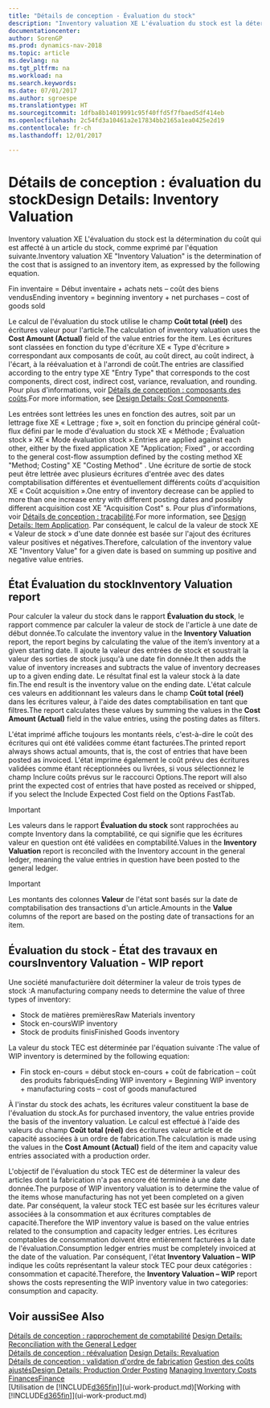 ```yaml
---
title: "Détails de conception - Évaluation du stock"
description: "Inventory valuation XE L'évaluation du stock est la détermination du coût qui est affecté à un article du stock, comme exprimé par l'équation suivante."
documentationcenter: 
author: SorenGP
ms.prod: dynamics-nav-2018
ms.topic: article
ms.devlang: na
ms.tgt_pltfrm: na
ms.workload: na
ms.search.keywords: 
ms.date: 07/01/2017
ms.author: sgroespe
ms.translationtype: HT
ms.sourcegitcommit: 1dfba8b14019991c95f40ffd5f7fbaed5df414eb
ms.openlocfilehash: 2c54fd3a10461a2e17834bb2165a1ea0425e2d19
ms.contentlocale: fr-ch
ms.lasthandoff: 12/01/2017

---
```

# <a name="design-details-inventory-valuation"></a><span data-ttu-id="0f918-103">Détails de conception : évaluation du stock</span><span class="sxs-lookup"><span data-stu-id="0f918-103">Design Details: Inventory Valuation</span></span>
<span data-ttu-id="0f918-104">Inventory valuation XE L'évaluation du stock est la détermination du coût qui est affecté à un article du stock, comme exprimé par l'équation suivante.</span><span class="sxs-lookup"><span data-stu-id="0f918-104">Inventory valuation XE "Inventory Valuation"  is the determination of the cost that is assigned to an inventory item, as expressed by the following equation.</span></span>  

<span data-ttu-id="0f918-105">Fin inventaire = Début inventaire + achats nets – coût des biens vendus</span><span class="sxs-lookup"><span data-stu-id="0f918-105">Ending inventory = beginning inventory + net purchases – cost of goods sold</span></span>  

<span data-ttu-id="0f918-106">Le calcul de l'évaluation du stock utilise le champ **Coût total (réel)** des écritures valeur pour l'article.</span><span class="sxs-lookup"><span data-stu-id="0f918-106">The calculation of inventory valuation uses the **Cost Amount (Actual)** field of the value entries for the item.</span></span> <span data-ttu-id="0f918-107">Les écritures sont classées en fonction du type d'écriture XE « Type d'écriture » correspondant aux composants de coût, au coût direct, au coût indirect, à l'écart, à la réévaluation et à l'arrondi de coût.</span><span class="sxs-lookup"><span data-stu-id="0f918-107">The entries are classified according to the entry type XE "Entry Type"  that corresponds to the cost components, direct cost, indirect cost, variance, revaluation, and rounding.</span></span> <span data-ttu-id="0f918-108">Pour plus d'informations, voir [Détails de conception : composants des coûts](design-details-cost-components.md).</span><span class="sxs-lookup"><span data-stu-id="0f918-108">For more information, see [Design Details: Cost Components](design-details-cost-components.md).</span></span>  

<span data-ttu-id="0f918-109">Les entrées sont lettrées les unes en fonction des autres, soit par un lettrage fixe XE « Lettrage ; fixe », soit en fonction du principe général coût-flux défini par le mode d'évaluation du stock XE « Méthode ; Évaluation stock » XE « Mode évaluation stock ».</span><span class="sxs-lookup"><span data-stu-id="0f918-109">Entries are applied against each other, either by the fixed application XE "Application; Fixed" , or according to the general cost-flow assumption defined by the costing method XE "Method; Costing"  XE "Costing Method" .</span></span> <span data-ttu-id="0f918-110">Une écriture de sortie de stock peut être lettrée avec plusieurs écritures d'entrée avec des dates comptabilisation différentes et éventuellement différents coûts d'acquisition XE « Coût acquisition ».</span><span class="sxs-lookup"><span data-stu-id="0f918-110">One entry of inventory decrease can be applied to more than one increase entry with different posting dates and possibly different acquisition cost XE "Acquisition Cost" s.</span></span> <span data-ttu-id="0f918-111">Pour plus d'informations, voir [Détails de conception : traçabilité](design-details-item-application.md).</span><span class="sxs-lookup"><span data-stu-id="0f918-111">For more information, see [Design Details: Item Application](design-details-item-application.md).</span></span> <span data-ttu-id="0f918-112">Par conséquent, le calcul de la valeur de stock XE « Valeur de stock » d'une date donnée est basée sur l'ajout des écritures valeur positives et négatives.</span><span class="sxs-lookup"><span data-stu-id="0f918-112">Therefore, calculation of the inventory value XE "Inventory Value"  for a given date is based on summing up positive and negative value entries.</span></span>  

## <a name="inventory-valuation-report"></a><span data-ttu-id="0f918-113">État Évaluation du stock</span><span class="sxs-lookup"><span data-stu-id="0f918-113">Inventory Valuation report</span></span>  
<span data-ttu-id="0f918-114">Pour calculer la valeur du stock dans le rapport **Évaluation du stock**, le rapport commence par calculer la valeur de stock de l'article à une date de début donnée.</span><span class="sxs-lookup"><span data-stu-id="0f918-114">To calculate the inventory value in the **Inventory Valuation** report, the report begins by calculating the value of the item’s inventory at a given starting date.</span></span> <span data-ttu-id="0f918-115">Il ajoute la valeur des entrées de stock et soustrait la valeur des sorties de stock jusqu'à une date fin donnée.</span><span class="sxs-lookup"><span data-stu-id="0f918-115">It then adds the value of inventory increases and subtracts the value of inventory decreases up to a given ending date.</span></span> <span data-ttu-id="0f918-116">Le résultat final est la valeur stock à la date fin.</span><span class="sxs-lookup"><span data-stu-id="0f918-116">The end result is the inventory value on the ending date.</span></span> <span data-ttu-id="0f918-117">L'état calcule ces valeurs en additionnant les valeurs dans le champ **Coût total (réel)** dans les écritures valeur, à l'aide des dates comptabilisation en tant que filtres.</span><span class="sxs-lookup"><span data-stu-id="0f918-117">The report calculates these values by summing the values in the **Cost Amount (Actual)** field in the value entries, using the posting dates as filters.</span></span>  

<span data-ttu-id="0f918-118">L'état imprimé affiche toujours les montants réels, c'est-à-dire le coût des écritures qui ont été validées comme étant facturées.</span><span class="sxs-lookup"><span data-stu-id="0f918-118">The printed report always shows actual amounts, that is, the cost of entries that have been posted as invoiced.</span></span> <span data-ttu-id="0f918-119">L'état imprime également le coût prévu des écritures validées comme étant réceptionnées ou livrées, si vous sélectionnez le champ Inclure coûts prévus sur le raccourci Options.</span><span class="sxs-lookup"><span data-stu-id="0f918-119">The report will also print the expected cost of entries that have posted as received or shipped, if you select the Include Expected Cost field on the Options FastTab.</span></span>  

> [!IMPORTANT]  
>  <span data-ttu-id="0f918-120">Les valeurs dans le rapport **Évaluation du stock** sont rapprochées au compte Inventory dans la comptabilité, ce qui signifie que les écritures valeur en question ont été validées en comptabilité.</span><span class="sxs-lookup"><span data-stu-id="0f918-120">Values in the **Inventory Valuation** report is reconciled with the Inventory account in the general ledger, meaning the value entries in question have been posted to the general ledger.</span></span>  

> [!IMPORTANT]  
>  <span data-ttu-id="0f918-121">Les montants des colonnes **Valeur** de l'état sont basés sur la date de comptabilisation des transactions d'un article.</span><span class="sxs-lookup"><span data-stu-id="0f918-121">Amounts in the **Value** columns of the report are based on the posting date of transactions for an item.</span></span>  

## <a name="inventory-valuation---wip-report"></a><span data-ttu-id="0f918-122">Évaluation du stock - État des travaux en cours</span><span class="sxs-lookup"><span data-stu-id="0f918-122">Inventory Valuation - WIP report</span></span>  
<span data-ttu-id="0f918-123">Une société manufacturière doit déterminer la valeur de trois types de stock :</span><span class="sxs-lookup"><span data-stu-id="0f918-123">A manufacturing company needs to determine the value of three types of inventory:</span></span>  

* <span data-ttu-id="0f918-124">Stock de matières premières</span><span class="sxs-lookup"><span data-stu-id="0f918-124">Raw Materials inventory</span></span>  
* <span data-ttu-id="0f918-125">Stock en-cours</span><span class="sxs-lookup"><span data-stu-id="0f918-125">WIP inventory</span></span>  
* <span data-ttu-id="0f918-126">Stock de produits finis</span><span class="sxs-lookup"><span data-stu-id="0f918-126">Finished Goods inventory</span></span>  

<span data-ttu-id="0f918-127">La valeur du stock TEC est déterminée par l'équation suivante :</span><span class="sxs-lookup"><span data-stu-id="0f918-127">The value of WIP inventory is determined by the following equation:</span></span>  

* <span data-ttu-id="0f918-128">Fin stock en-cours = début stock en-cours + coût de fabrication – coût des produits fabriqués</span><span class="sxs-lookup"><span data-stu-id="0f918-128">Ending WIP inventory = Beginning WIP inventory + manufacturing costs – cost of goods manufactured</span></span>  

<span data-ttu-id="0f918-129">À l'instar du stock des achats, les écritures valeur constituent la base de l'évaluation du stock.</span><span class="sxs-lookup"><span data-stu-id="0f918-129">As for purchased inventory, the value entries provide the basis of the inventory valuation.</span></span> <span data-ttu-id="0f918-130">Le calcul est effectué à l'aide des valeurs du champ **Coût total (réel)** des écritures valeur article et de capacité associées à un ordre de fabrication.</span><span class="sxs-lookup"><span data-stu-id="0f918-130">The calculation is made using the values in the **Cost Amount (Actual)** field of the item and capacity value entries associated with a production order.</span></span>  

<span data-ttu-id="0f918-131">L'objectif de l'évaluation du stock TEC est de déterminer la valeur des articles dont la fabrication n'a pas encore été terminée à une date donnée.</span><span class="sxs-lookup"><span data-stu-id="0f918-131">The purpose of WIP inventory valuation is to determine the value of the items whose manufacturing has not yet been completed on a given date.</span></span> <span data-ttu-id="0f918-132">Par conséquent, la valeur stock TEC est basée sur les écritures valeur associées à la consommation et aux écritures comptables de capacité.</span><span class="sxs-lookup"><span data-stu-id="0f918-132">Therefore the WIP inventory value is based on the value entries related to the consumption and capacity ledger entries.</span></span> <span data-ttu-id="0f918-133">Les écritures comptables de consommation doivent être entièrement facturées à la date de l'évaluation.</span><span class="sxs-lookup"><span data-stu-id="0f918-133">Consumption ledger entries must be completely invoiced at the date of the valuation.</span></span> <span data-ttu-id="0f918-134">Par conséquent, l'état **Inventory Valuation – WIP** indique les coûts représentant la valeur stock TEC pour deux catégories : consommation et capacité.</span><span class="sxs-lookup"><span data-stu-id="0f918-134">Therefore, the **Inventory Valuation – WIP** report shows the costs representing the WIP inventory value in two categories: consumption and capacity.</span></span>  

## <a name="see-also"></a><span data-ttu-id="0f918-135">Voir aussi</span><span class="sxs-lookup"><span data-stu-id="0f918-135">See Also</span></span>  
<span data-ttu-id="0f918-136">[Détails de conception : rapprochement de comptabilité](design-details-reconciliation-with-the-general-ledger.md) </span><span class="sxs-lookup"><span data-stu-id="0f918-136">[Design Details: Reconciliation with the General Ledger](design-details-reconciliation-with-the-general-ledger.md) </span></span>  
<span data-ttu-id="0f918-137">[Détails de conception : réévaluation](design-details-revaluation.md) </span><span class="sxs-lookup"><span data-stu-id="0f918-137">[Design Details: Revaluation](design-details-revaluation.md) </span></span>  
<span data-ttu-id="0f918-138">[Détails de conception : validation d'ordre de fabrication](design-details-production-order-posting.md)
[Gestion des coûts ajustés](finance-manage-inventory-costs.md)</span><span class="sxs-lookup"><span data-stu-id="0f918-138">[Design Details: Production Order Posting](design-details-production-order-posting.md)
[Managing Inventory Costs](finance-manage-inventory-costs.md)</span></span>  
[<span data-ttu-id="0f918-139">Finances</span><span class="sxs-lookup"><span data-stu-id="0f918-139">Finance</span></span>](finance.md)  
<span data-ttu-id="0f918-140">[Utilisation de [!INCLUDE[d365fin](includes/d365fin_md.md)]](ui-work-product.md)</span><span class="sxs-lookup"><span data-stu-id="0f918-140">[Working with [!INCLUDE[d365fin](includes/d365fin_md.md)]](ui-work-product.md)</span></span>

